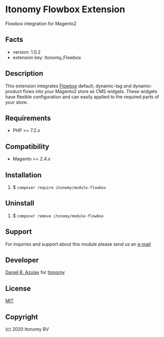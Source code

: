 Itonomy Flowbox Extension
=====================
Flowbox integration for Magento2

Facts
-----
- version: 1.0.2
- extension key: Itonomy_Flowbox

Description
-----------
This extension integrates [Flowbox](https://getflowbox.com) default, dynamic-tag and dynamic-product flows into your Magento2 store as CMS widgets. These widgets have flexible configuration and can easily applied to the required parts of your store.

Requirements
------------
- PHP >= 7.2.x

Compatibility
-------------
- Magento >= 2.4.x

Installation
-------------------------
1. $ `composer require itonomy/module-flowbox`


Uninstall
--------------
1. $ `composer remove itonomy/module-flowbox`

Support
-------
For inquiries and support about this module please send us an [e-mail](mailto://support@itonomy.nl) 

Developer
---------
[Daniel R. Azulay](mailto://daniel.azulay@itonomy.nl) for [Itonomy](http://www.itonomy.nl)

License
-------
[MIT](http://opensource.org/licenses/mit)

Copyright
---------
(c) 2020 Itonomy BV
